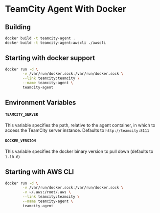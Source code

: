 # TeamCity Agent With Docker

## Building

```bash
docker build -t teamcity-agent .
docker build -t teamcity-agent:awscli ./awscli
```

## Starting with docker support

```bash
docker run -d \
        -v /var/run/docker.sock:/var/run/docker.sock \
        --link teamcity:teamcity \
        --name teamcity-agent \
        teamcity-agent
```

## Environment Variables
#### `TEAMCITY_SERVER`
This variable specifies the path, relative to the agent container, in which to access the TeamCity server instance. Defaults to `http://teamcity:8111`
#### `DOCKER_VERSION`
This variable specifies the docker binary version to pull down (defaults to `1.10.0`)

## Starting with AWS CLI
```bash
docker run -d \
        -v /var/run/docker.sock:/var/run/docker.sock \
        -v ~/.aws:/root/.aws \
        --link teamcity:teamcity \
        --name teamcity-agent \
        teamcity-agent
```
